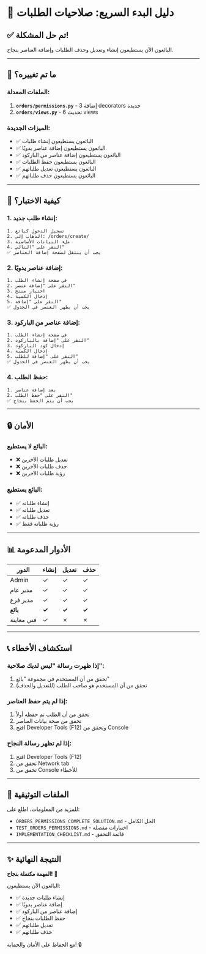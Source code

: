 # 🚀 دليل البدء السريع: صلاحيات الطلبات

## ✅ تم حل المشكلة!

البائعون الآن يستطيعون إنشاء وتعديل وحذف الطلبات وإضافة العناصر بنجاح.

---

## 🎯 ما تم تغييره؟

### الملفات المعدلة:
1. **`orders/permissions.py`** - إضافة 3 decorators جديدة
2. **`orders/views.py`** - تحديث 6 views

### الميزات الجديدة:
- ✅ البائعون يستطيعون إنشاء طلبات
- ✅ البائعون يستطيعون إضافة عناصر يدويًا
- ✅ البائعون يستطيعون إضافة عناصر من الباركود
- ✅ البائعون يستطيعون حفظ الطلبات
- ✅ البائعون يستطيعون تعديل طلباتهم
- ✅ البائعون يستطيعون حذف طلباتهم

---

## 🧪 كيفية الاختبار؟

### 1. إنشاء طلب جديد:
```
1. تسجيل الدخول كبائع
2. الذهاب إلى: /orders/create/
3. ملء البيانات الأساسية
4. النقر على "التالي"
✅ يجب أن ينتقل لصفحة إضافة العناصر
```

### 2. إضافة عناصر يدويًا:
```
1. في صفحة إنشاء الطلب
2. النقر على "إضافة عنصر"
3. اختيار منتج
4. إدخال الكمية
5. النقر على "إضافة"
✅ يجب أن يظهر العنصر في الجدول
```

### 3. إضافة عناصر من الباركود:
```
1. في صفحة إنشاء الطلب
2. النقر على "إضافة بالباركود"
3. إدخال كود الباركود
4. إدخال الكمية
5. النقر على "إضافة للطلب"
✅ يجب أن يظهر العنصر في الجدول
```

### 4. حفظ الطلب:
```
1. بعد إضافة عناصر
2. النقر على "حفظ الطلب"
✅ يجب أن يتم الحفظ بنجاح
```

---

## 🔒 الأمان

### البائع لا يستطيع:
- ❌ تعديل طلبات الآخرين
- ❌ حذف طلبات الآخرين
- ❌ رؤية طلبات الآخرين

### البائع يستطيع:
- ✅ إنشاء طلباته
- ✅ تعديل طلباته
- ✅ حذف طلباته
- ✅ رؤية طلباته فقط

---

## 📊 الأدوار المدعومة

| الدور | إنشاء | تعديل | حذف |
|------|-------|-------|-----|
| Admin | ✓ | ✓ | ✓ |
| مدير عام | ✓ | ✓ | ✓ |
| مدير فرع | ✓ | ✓ | ✓ |
| **بائع** | **✓** | **✓** | **✓** |
| فني معاينة | ✓ | ✗ | ✗ |

---

## 📞 استكشاف الأخطاء

### إذا ظهرت رسالة "ليس لديك صلاحية":
1. تحقق من أن المستخدم في مجموعة "بائع"
2. تحقق من أن المستخدم هو صاحب الطلب (للتعديل والحذف)

### إذا لم يتم حفظ العناصر:
1. تحقق من أن الطلب تم حفظه أولاً
2. تحقق من صحة بيانات العناصر
3. افتح Developer Tools (F12) وتحقق من Console

### إذا لم تظهر رسالة النجاح:
1. افتح Developer Tools (F12)
2. تحقق من Network tab
3. تحقق من Console للأخطاء

---

## 📝 الملفات التوثيقية

للمزيد من المعلومات، اطلع على:
- `ORDERS_PERMISSIONS_COMPLETE_SOLUTION.md` - الحل الكامل
- `TEST_ORDERS_PERMISSIONS.md` - اختبارات مفصلة
- `IMPLEMENTATION_CHECKLIST.md` - قائمة التحقق

---

## ✨ النتيجة النهائية

**المهمة مكتملة بنجاح! 🎉**

البائعون الآن يستطيعون:
- ✅ إنشاء طلبات جديدة
- ✅ إضافة عناصر يدويًا
- ✅ إضافة عناصر من الباركود
- ✅ حفظ الطلبات بنجاح
- ✅ تعديل طلباتهم
- ✅ حذف طلباتهم

مع الحفاظ على الأمان والحماية! 🔒

